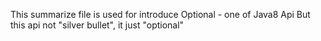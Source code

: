 This summarize file is used for introduce Optional - one of Java8 Api
But this api not "silver bullet", it just "optional"
